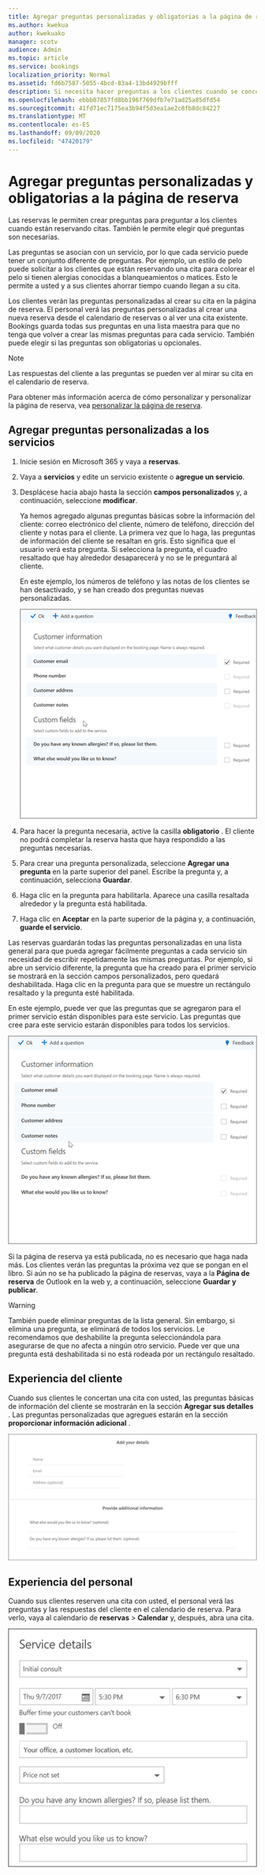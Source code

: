 ```yaml
---
title: Agregar preguntas personalizadas y obligatorias a la página de reserva
ms.author: kwekua
author: kwekuako
manager: scotv
audience: Admin
ms.topic: article
ms.service: bookings
localization_priority: Normal
ms.assetid: fd6b7587-5055-4bcd-83a4-13bd4929bfff
description: Si necesita hacer preguntas a los clientes cuando se concerta una cita con usted en línea, puede Agregar preguntas personalizadas y preguntas necesarias a la página de reserva.
ms.openlocfilehash: ebbb07857fd8bb196f769dfb7e71ad25a85dfd54
ms.sourcegitcommit: 41fd71ec7175ea3b94f5d3ea1ae2c8fb8dc84227
ms.translationtype: MT
ms.contentlocale: es-ES
ms.lasthandoff: 09/09/2020
ms.locfileid: "47420179"
---
```

# <a name="add-custom-and-required-questions-to-the-booking-page"></a>Agregar preguntas personalizadas y obligatorias a la página de reserva

Las reservas le permiten crear preguntas para preguntar a los clientes cuando están reservando citas. También le permite elegir qué preguntas son necesarias.

Las preguntas se asocian con un servicio, por lo que cada servicio puede tener un conjunto diferente de preguntas. Por ejemplo, un estilo de pelo puede solicitar a los clientes que están reservando una cita para colorear el pelo si tienen alergias conocidas a blanqueamientos o matices. Esto le permite a usted y a sus clientes ahorrar tiempo cuando llegan a su cita.

Los clientes verán las preguntas personalizadas al crear su cita en la página de reserva. El personal verá las preguntas personalizadas al crear una nueva reserva desde el calendario de reservas o al ver una cita existente. Bookings guarda todas sus preguntas en una lista maestra para que no tenga que volver a crear las mismas preguntas para cada servicio. También puede elegir si las preguntas son obligatorias u opcionales.

> [!NOTE]
> Las respuestas del cliente a las preguntas se pueden ver al mirar su cita en el calendario de reserva.

Para obtener más información acerca de cómo personalizar y personalizar la página de reserva, vea [personalizar la página de reserva](customize-booking-page.md).

## <a name="add-custom-questions-to-your-services"></a>Agregar preguntas personalizadas a los servicios

1. Inicie sesión en Microsoft 365 y vaya a **reservas**.

1. Vaya a **servicios** y edite un servicio existente o **agregue un servicio**.

1. Desplácese hacia abajo hasta la sección **campos personalizados** y, a continuación, seleccione **modificar**.

   Ya hemos agregado algunas preguntas básicas sobre la información del cliente: correo electrónico del cliente, número de teléfono, dirección del cliente y notas para el cliente. La primera vez que lo haga, las preguntas de información del cliente se resaltan en gris. Esto significa que el usuario verá esta pregunta. Si selecciona la pregunta, el cuadro resaltado que hay alrededor desaparecerá y no se le preguntará al cliente.

   En este ejemplo, los números de teléfono y las notas de los clientes se han desactivado, y se han creado dos preguntas nuevas personalizadas.

   ![Imagen de la pantalla de preguntas personalizadas](../media/bookings-questions-custom-fields.png)

1. Para hacer la pregunta necesaria, active la casilla **obligatorio** . El cliente no podrá completar la reserva hasta que haya respondido a las preguntas necesarias.

1. Para crear una pregunta personalizada, seleccione **Agregar una pregunta** en la parte superior del panel. Escribe la pregunta y, a continuación, selecciona **Guardar**.

1. Haga clic en la pregunta para habilitarla. Aparece una casilla resaltada alrededor y la pregunta está habilitada.

1. Haga clic en **Aceptar** en la parte superior de la página y, a continuación, **guarde el servicio**.

Las reservas guardarán todas las preguntas personalizadas en una lista general para que pueda agregar fácilmente preguntas a cada servicio sin necesidad de escribir repetidamente las mismas preguntas. Por ejemplo, si abre un servicio diferente, la pregunta que ha creado para el primer servicio se mostrará en la sección campos personalizados, pero quedará deshabilitada. Haga clic en la pregunta para que se muestre un rectángulo resaltado y la pregunta esté habilitada.

En este ejemplo, puede ver que las preguntas que se agregaron para el primer servicio están disponibles para este servicio. Las preguntas que cree para este servicio estarán disponibles para todos los servicios.

   ![Imagen de preguntas que aparecen para varios servicios](../media/bookings-questions-services.png)

Si la página de reserva ya está publicada, no es necesario que haga nada más. Los clientes verán las preguntas la próxima vez que se pongan en el libro. Si aún no se ha publicado la página de reservas, vaya a la **Página de reserva** de Outlook en la web y, a continuación, seleccione **Guardar y publicar**.

> [!WARNING]
> También puede eliminar preguntas de la lista general. Sin embargo, si elimina una pregunta, se eliminará de todos los servicios. Le recomendamos que deshabilite la pregunta seleccionándola para asegurarse de que no afecta a ningún otro servicio. Puede ver que una pregunta está deshabilitada si no está rodeada por un rectángulo resaltado.

## <a name="customer-experience"></a>Experiencia del cliente

Cuando sus clientes le concertan una cita con usted, las preguntas básicas de información del cliente se mostrarán en la sección **Agregar sus detalles** . Las preguntas personalizadas que agregues estarán en la sección **proporcionar información adicional** .

![Imagen de lo que ven los clientes cuando las preguntas están habilitadas](../media/bookings-questions-customer.png)

## <a name="staff-experience"></a>Experiencia del personal

Cuando sus clientes reserven una cita con usted, el personal verá las preguntas y las respuestas del cliente en el calendario de reserva. Para verlo, vaya al calendario de **reservas** \> **Calendar** y, después, abra una cita.

![Imagen de lo que el personal ve cuando las preguntas están habilitadas](../media/bookings-questions-staff.png)
